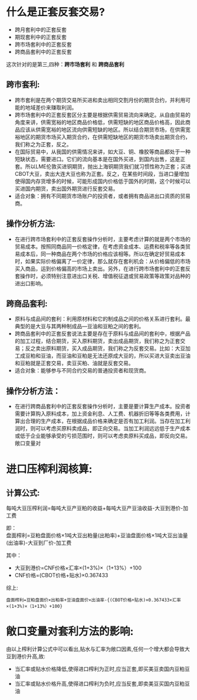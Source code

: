 # 什么是正套反套交易?  
- 跨月套利中的正套反套  
- 期现套利中的正套反套  
- 跨市场套利中的正套反套  
- 跨商品套利中的正套反套  

这次针对的是第三,四种：**跨市场套利**  和 **跨商品套利**
## 跨市套利:
- 跨市套利是在两个期货交易所买进和卖出相同交割月份的期货合约，并利用可能的地域差价来赚取利润。  
- 跨市场套利中的正套反套区分主要是根据供需贸易流向来确定。从自由贸易的角度来讲，供需宽裕的地区商品价格低，供需短缺的地区商品价格高，因此商品应该从供需宽裕的地区流向供需短缺的地区。所以结合期货市场，在供需宽裕地区的期货市场买入期货合约，在供需短缺地区的期货市场卖出期货合约，我们称之为正套，反之。
- 在国际贸易中，从我国的供需情况来讲，如大豆、铜、橡胶等商品都处于一种短缺状态，需要进口。它们的流向基本是在国外买进，到国内出售，这是正套。所以LME伦敦买进铜期货，抛出上海铜期货我们就习惯性称为正套；买进CBOT大豆，卖出大连大豆也称为正套。反之，在某些时间段，当进口量增加使得国内存货增多的时候，可能形成国内价格低于国外的时期，这个时候可以买进国内期货，卖出国外期货进行反套交易。
- 适合对象：拥有不同期货市场账户的投资者，或者拥有商品进出口资质的贸易商。  

## 操作分析方法:  
- 在进行跨市场套利中的正套反套操作分析时，主要考虑计算的就是两个市场的贸易成本。按照同商品同一价格定律，在考虑资金成本、运费和税率等各类贸易成本后，同一种商品在两个市场的价格应该相等。所以在确定好贸易成本时，如果实际价格偏离了一价定律，那么就存在套利机会：从价格偏低的市场买入商品，运到价格偏高的市场上卖出。另外，在进行跨市场套利中的正套反套操作时，必须特别注意进出口关税、增值税征退或贸易政策等政策对品种的进出口影响。  

## 跨商品套利:  
- 原料与成品间的套利：利用原材料和它的制成品之间的价格关系进行套利。最典型的是大豆与其两种制成品—豆油和豆粕之间的套利。  
- 跨商品套利中的正套反套说法主要是存在于原料与成品间的套利中，根据产品的加工过程，结合期货，买入原料期货，卖出成品期货，我们称之为正套交易；反之卖出原料期货，买入成品期货，我们称之为反套交易。比如：大豆加工成豆粕和豆油，而豆油和豆粕是无法还原成大豆的，所以买进大豆卖出豆油和豆粕就是正套交易，卖豆买粕、油就是反套交易。  
- 适合对象：能够参与不同合约交易的普通投资者和现货商。  

## 操作分析方法：
- 在进行跨商品套利中的正套反套操作分析时，主要是要计算生产成本。投资者需要计算购入原料成本，加上资金利息、人工费、机器折旧等等各类费用，计算出合理的生产成本，在根据成品价格来确定是否有加工利润。当存在加工利润时，则可以考虑买原料卖成品，即正向交易。当加工利润远远低于生产成本或低于企业能够承受的亏损范围时，则可以考虑卖原料买成品，即反向交易。  
敞口变量对  

# 进口压榨利润核算:  
## 计算公式:  
每吨大豆压榨利润=每吨大豆产豆粕的收益+每吨大豆产豆油收益-大豆到港价-加工费  

即：  
盘面榨利=豆粕盘面价格×1吨大豆出粕量(出粕率)+豆油盘面价格×1吨大豆出油量(出油率)-大豆到厂价-加工费  

其中：   
  - 大豆到港价=CNF价格×汇率×(1+3%)×（1+13%）+100  
  - CNF价格=(CBOT价格+贴水)×0.367433   

综上:

``盘面榨利=豆粕盘面价×出粕率+豆油盘面价×出油率-{(CBOT价格+贴水)×0.367433×汇率×(1+3%)×（1+13%）+100}``
# 敞口变量对套利方法的影响:    
由以上榨利计算公式中可以看出,贴水与汇率为敞口因素,任何一个增大都会导致大豆到港价升高,故:  
- 当汇率或贴水价格降低,使得进口榨利为正时,应当正套,即买美豆卖国内豆粕豆油  
- 当汇率或贴水价格升高,使得进口榨利为负时,应当反套,即卖美豆买国内豆粕豆油

